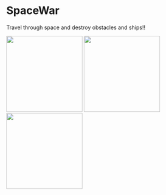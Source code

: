 # SpaceWar
Travel through space and destroy obstacles and ships!!

<img src="http://linhtt.dev.ows.vn/images/1.png"  width="200px"/>
<img src="http://linhtt.dev.ows.vn/images/3.png"  width="200px"/>
<img src="http://linhtt.dev.ows.vn/images/2.png"  width="200px"/>
